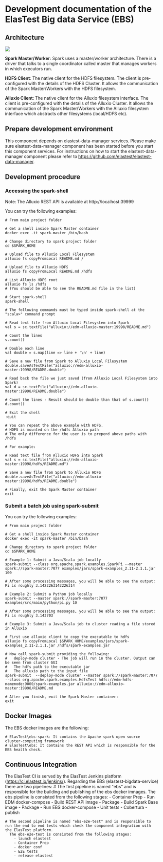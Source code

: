 # Development documentation of the ElasTest Big data Service (EBS)

## Architecture

![](images/ebs_architecture_diagram.png) 

**Spark Master/Worker**: Spark uses a master/worker architecture. There is a driver that talks to a single coordinator called master that manages workers in which executors run.
	

**HDFS Client**: The native client for the HDFS filesystem.  The client is pre-configured with the details of the HDFS Cluster. It allows the communication of the Spark Master/Workers with the HDFS filesystem.

**Alluxio Client**: The native client for the Alluxio filesystem interface.  The client is pre-configured with the details of the Alluxio Cluster. It allows the communication of the Spark Master/Workers with the Alluxio filesystem interface which abstracts other filesystems (local/HDFS etc).

## Prepare development environment

This component depends on elastest-data-manager services. Please make sure elastest-data-manager component has been started before you start this component services. For instructions on how to start the elastest-data-manager component please refer to https://github.com/elastest/elastest-data-manager.


## Development procedure

### Accessing the spark-shell
Note: The Alluxio REST API is available at http://localhost:39999

You can try the following examples:

	# From main project folder
	
	# Get a shell inside Spark Master container
	docker exec -it spark-master /bin/bash

	# Change directory to spark project folder
	cd $SPARK_HOME

	# Upload file to Alluxio Local Filesystem
	alluxio fs copyFromLocal README.md /

	# Upload file to Alluxio HDFS
	alluxio fs copyFromLocal README.md /hdfs

	# List Alluxio HDFS root
	alluxio fs ls /hdfs
	# (You should be able to see the README.md file in the list)

	# Start spark-shell
	spark-shell
	
	# The following commands must be typed inside spark-shell at the "scala>" command prompt
	
	# Read text file from Alluxio Local Filesystem into Spark
	val s = sc.textFile("alluxio://edm-alluxio-master:19998/README.md")
	
	# Count the lines
	s.count()
	
	# Double each line
	val double = s.map(line => line + '\n' + line)
	
	# Save a new file from Spark to Alluxio Local Filesystem
	double.saveAsTextFile("alluxio://edm-alluxio-master:19998/README.double")
	
	# Read back the file we just saved (from Alluxio Local Filesystem into Spark)
	val d = sc.textFile("alluxio://edm-alluxio-master:19998/README.double")
	
	# Count the lines - Result should be double than that of s.count()
	d.count()
	
	# Exit the shell
	:quit
	
	# You can repeat the above example with HDFS. 
	# HDFS is mounted on the /hdfs Alluxio path
	# The only difference for the user is to prepend above paths with /hdfs

	# For example:
	
	# Read text file from Alluxio HDFS into Spark
	val s = sc.textFile("alluxio://edm-alluxio-master:19998/hdfs/README.md")
	
	# Save a new file from Spark to Alluxio HDFS
	double.saveAsTextFile("alluxio://edm-alluxio-master:19998/hdfs/README.double")
	
	# Finally, exit the Spark Master container
	exit


### Submit a batch job using spark-submit
You can try the following examples:

	# From main project folder
	
	# Get a shell inside Spark Master container
	docker exec -it spark-master /bin/bash

	# Change directory to spark project folder
	cd $SPARK_HOME

	# Example 1: Submit a Java/Scala job locally
	spark-submit --class org.apache.spark.examples.SparkPi --master spark://spark-master:7077 examples/jars/spark-examples_2.11-2.1.1.jar 100
	
	# After some processing messages, you will be able to see the output:
	Pi is roughly 3.1422263142226314
	
	# Example 2: Submit a Python job locally
	spark-submit --master spark://spark-master:7077 examples/src/main/python/pi.py 10
	
	# After some processing messages, you will be able to see the output:
	Pi is roughly 3.143703

	# Example 3: Submit a Java/Scala job to cluster reading a file stored in Alluxio	
	
	# First use alluxio client to copy the executable to hdfs
	alluxio fs copyFromLocal $SPARK_HOME/examples/jars/spark-examples_2.11-2.1.1.jar /hdfs/spark-examples.jar

	# Now call spark-submit providing the following:
	# 	deploy-mode cluster - The job will run in the cluster. Output can be seen from cluster GUI
	# 	The hdfs path to the executable jar
	# 	The alluxio path to the input file
	spark-submit  --deploy-mode cluster --master spark://spark-master:7077 --class org.apache.spark.examples.HdfsTest hdfs://edm-hdfs-namenode:9000/spark-examples.jar alluxio://edm-alluxio-master:19998/README.md

	# After you finish, exit the Spark Master container:
	exit

## Docker Images

The EBS docker images are the following:

	# ElasTest\ebs-spark: It contains the Apache spark open source cluster-computing framework
	# ElasTest\ebs: It contains the REST API which is responsible for the EBS health check.

## Continuous Integration

The ElasTest CI is served by the ElasTest Jenkins platform (https://ci.elastest.io/jenkins/).
Regarding the EBS (elastest-bigdata-service) there are two pipelines:
	# The first pipeline is named "ebs" and is responsible for the building and publishing of the ebs docker imnages. 
	  The ebs pipeline is consisted from the following stages:
		- Container Prep
		- Run EDM docker-compose
		- Build REST API image - Package
		- Build Spark Base image - Package
		- Run EBS docker-compose
		- Unit tests
		- Cobertura
		- publish
	
	# The second pipeline is named "ebs-e2e-test" and is responsible to run the end to end tests which check the component integration with the ElasTest platform.
	  The ebs-e2e-test is consisted from the following stages:
		- launch elastest
		- Container Prep
		- docker conf
		- E2E tests
		- release elastest

	